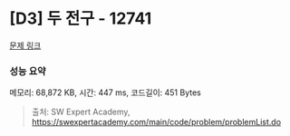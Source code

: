 # [D3] 두 전구 - 12741 

[문제 링크](https://swexpertacademy.com/main/code/problem/problemDetail.do?contestProbId=AXuUo_Tqs9kDFARa) 

### 성능 요약

메모리: 68,872 KB, 시간: 447 ms, 코드길이: 451 Bytes



> 출처: SW Expert Academy, https://swexpertacademy.com/main/code/problem/problemList.do